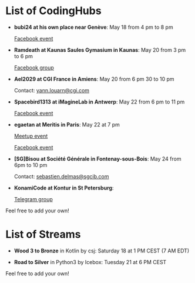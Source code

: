 # List of CodingHubs

- **bubi24 at his own place near Genève**: May 18 from 4 pm to 8 pm

	[Facebook event](https://www.facebook.com/events/452639562138491/)
	
- **Ramdeath at Kaunas Saules Gymasium in Kaunas**: May 20 from 3 pm to 6 pm

	[Facebook group](https://www.facebook.com/groups/680108122421462/)
  
- **Ael2029 at CGI France in Amiens**: May 20 from 6 pm 30 to 10 pm

	Contact: yann.louarn@cgi.com

- **Spacebird1313 at iMagineLab in Antwerp**: May 22 from 6 pm to 11 pm
	
	[Facebook event](https://www.facebook.com/events/2263567717022435/)

- **egaetan at Meritis in Paris**: May 22 at 7 pm
	
	[Meetup event](https://www.meetup.com/Meetup-Meritis/events/261011163/)

	[Facebook event](https://www.facebook.com/events/2290872874519191/)

- **[SG]Bisou at Société Générale in Fontenay-sous-Bois**: May 24 from 6pm to 10 pm
	
	Contact: sebastien.delmas@sgcib.com
  
- **KonamiCode at Kontur in St Petersburg**:

  [Telegram group](https://t.me/KonturHubSpb)

Feel free to add your own!

# List of Streams

- **Wood 3 to Bronze** in Kotlin by csj: Saturday 18 at 1 PM CEST (7 AM EDT)

- **Road to Silver** in Python3 by Icebox: Tuesday 21 at 6 PM CEST

Feel free to add your own!
